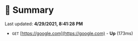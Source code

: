 # 📖 Summary
Last updated: **4/29/2021, 8:41:28 PM**

- `GET` [https://google.com](https://google.com) - **Up** (173ms)
